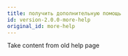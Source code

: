 ```yaml
---
title: получить дополнительную помощь
id: version-2.0.0-more-help
original_id: more-help
---
```


Take content from old help page